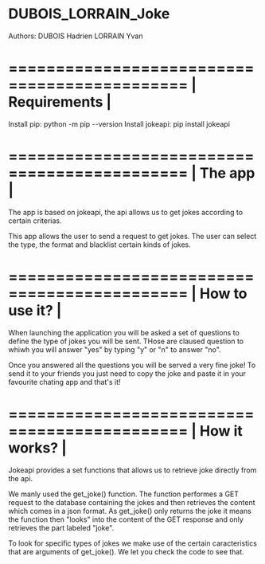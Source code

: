 # DUBOIS_LORRAIN_Joke

Authors: DUBOIS Hadrien
         LORRAIN Yvan

=============================================
	|      Requirements      |
=============================================

Install pip: python -m pip --version
Install jokeapi: pip install jokeapi

=============================================
	|      The app      |
=============================================

The app is based on jokeapi, the api allows us to get jokes according to certain 
criterias.

This app allows the user to send a request to get jokes. The user can select the type,
the format and blacklist certain kinds of jokes.

=============================================
	|      How to use it?      |
=============================================

When launching the application you will be asked a set of questions to define the type
of jokes you will be sent. THose are claused question to whiwh you will answer "yes"
by typing "y" or "n" to answer "no".

Once you answered all the questions you will be served a very fine joke! To send it
to your friends you just need to copy the joke and paste it in your favourite chating
app and that's it!

=============================================
	|      How it works?      |
=============================================

Jokeapi provides a set functions that allows us to retrieve joke directly from the 
api. 

We manly used the get_joke() function. The function performes a GET request to the 
database containing the jokes and then retrieves the content which comes in a json
format. As get_joke() only returns the joke it means the function then "looks" into
the content of the GET response and only retrieves the part labeled "joke".

To look for specific types of jokes we make use of the certain caracteristics that 
are arguments of get_joke(). We let you check the code to see that.
